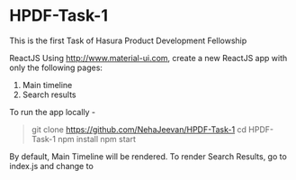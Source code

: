 # HPDF-Task-1
This is the first Task of Hasura Product Development Fellowship

ReactJS
Using http://www.material-ui.com, create a new ReactJS app with only the following pages:
  1. Main timeline
  2. Search results

To run the app locally - 
  
  > git clone https://github.com/NehaJeevan/HPDF-Task-1
  > cd HPDF-Task-1
  > npm install
  > npm start

By default, Main Timeline will be rendered.
To render Search Results, go to index.js and change <HomePage /> to <SearchPage />
